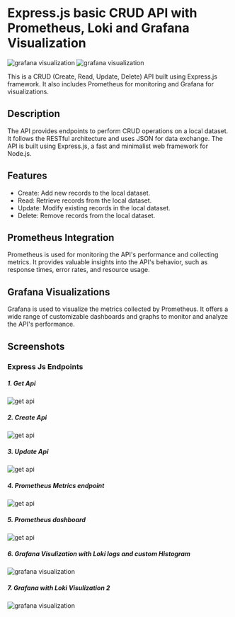 # Express.js basic CRUD API with Prometheus, Loki and Grafana Visualization

<img src="https://raw.githubusercontent.com/suriya4code/express_js_prometheus/main/images/prom_loki_2.png" alt="grafana visualization">

<img src="https://raw.githubusercontent.com/suriya4code/express_js_prometheus/main/images/prom_loki_1.png" alt="grafana visualization">

This is a CRUD (Create, Read, Update, Delete) API built using Express.js framework. It also includes Prometheus for monitoring and Grafana for visualizations.

## Description

The API provides endpoints to perform CRUD operations on a local dataset. It follows the RESTful architecture and uses JSON for data exchange. The API is built using Express.js, a fast and minimalist web framework for Node.js.

## Features

- Create: Add new records to the local dataset.
- Read: Retrieve records from the local dataset.
- Update: Modify existing records in the local dataset.
- Delete: Remove records from the local dataset.

## Prometheus Integration

Prometheus is used for monitoring the API's performance and collecting metrics. It provides valuable insights into the API's behavior, such as response times, error rates, and resource usage.

## Grafana Visualizations

Grafana is used to visualize the metrics collected by Prometheus. It offers a wide range of customizable dashboards and graphs to monitor and analyze the API's performance.

## Screenshots

### Express Js Endpoints

##### 1. Get Api

<img src="https://raw.githubusercontent.com/suriya4code/express_js_prometheus/main/images/express_api_prom_1.png" alt="get api">

##### 2. Create Api
<img src="https://raw.githubusercontent.com/suriya4code/express_js_prometheus/main/images/express_api_prom_2.png" alt="get api">

##### 3. Update Api
<img src="https://raw.githubusercontent.com/suriya4code/express_js_prometheus/main/images/express_api_prom_1.png" alt="get api">

##### 4. Prometheus Metrics endpoint

<img src="https://raw.githubusercontent.com/suriya4code/express_js_prometheus/main/images/express_api_prom_4.png" alt="get api">


##### 5. Prometheus dashboard

<img src="https://raw.githubusercontent.com/suriya4code/express_js_prometheus/main/images/prom_loki_3.png" alt="get api">


##### 6. Grafana Visulization with Loki logs and custom Histogram

<img src="https://raw.githubusercontent.com/suriya4code/express_js_prometheus/main/images/prom_loki_2.png" alt="grafana visualization">




##### 7. Grafana with Loki Visulization 2

<img src="https://raw.githubusercontent.com/suriya4code/express_js_prometheus/main/images/prom_loki_1.png" alt="grafana visualization">

